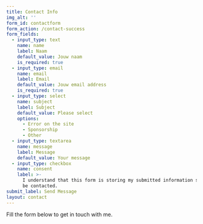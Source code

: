 ```yaml
---
title: Contact Info
img_alt: ''
form_id: contactform
form_action: /contact-success
form_fields:
  - input_type: text
    name: name
    label: Naam
    default_value: Jouw naam
    is_required: true
  - input_type: email
    name: email
    label: Email
    default_value: Jouw email address
    is_required: true
  - input_type: select
    name: subject
    label: Subject
    default_value: Please select
    options:
      - Error on the site
      - Sponsorship
      - Other
  - input_type: textarea
    name: message
    label: Message
    default_value: Your message
  - input_type: checkbox
    name: consent
    label: >-
      I understand that this form is storing my submitted information so I can
      be contacted.
submit_label: Send Message
layout: contact
---
```


Fill the form below to get in touch with me.
